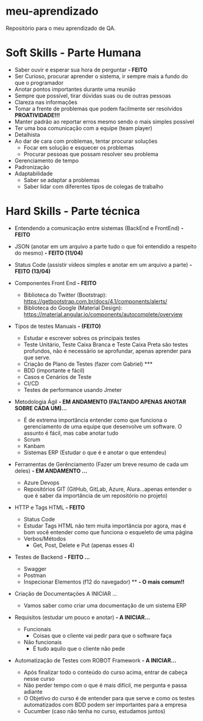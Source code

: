 # meu-aprendizado
Repositório para o meu aprendizado de QA.

# Soft Skills - Parte Humana

- Saber ouvir e esperar sua hora de perguntar <b> - FEITO </b>
- Ser Curioso, procurar aprender o sistema, ir sempre mais a fundo do que o programador
- Anotar pontos importantes durante uma reunião
- Sempre que possível, tirar dúvidas suas ou de outras pessoas
- Clareza nas informações
- Tomar a frente de problemas que podem facilmente ser resolvidos <b> PROATIVIDADE!!! </b>
- Manter padrão ao reportar erros mesmo sendo o mais simples possível
- Ter uma boa comunicação com a equipe (team player)
- Detalhista
- Ao dar de cara com problemas, tentar procurar soluções
  - Focar em solução e esquecer os problemas
  - Procurar pessoas que possam resolver seu problema
- Gerenciamento de tempo
- Padronização
- Adaptabilidade
  - Saber se adaptar a problemas
  - Saber lidar com diferentes tipos de colegas de trabalho

# Hard Skills - Parte técnica

- Entendendo a comunicação entre sistemas (BackEnd e FrontEnd) <b> - FEITO </b>

- JSON (anotar em um arquivo a parte tudo o que foi entendido a respeito do mesmo) <b> - FEITO (11/04) </b>

- Status Code (assistir vídeos simples e anotar em um arquivo a parte) <b> - FEITO (13/04) </b>

- Componentes Front End <b> - FEITO </b>
  - Biblioteca do Twitter (Bootstrap): https://getbootstrap.com.br/docs/4.1/components/alerts/
  - Biblioteca do Google (Material Design): https://material.angular.io/components/autocomplete/overview

- Tipos de testes Manuais <b> - (FEITO) </b>
  - Estudar e escrever sobres os principais testes
  - Teste Unitário, Teste Caixa Branca e Teste Caixa Preta são testes profundos, não é necessário se aprofundar, apenas aprender para que serve.
  - Criação de Plano de Testes (fazer com Gabriel) ***
  - BDD (importante e fácil)
  - Casos e Cenários de Teste
  - CI/CD
  - Testes de performance usando Jmeter

- Metodologia Ágil <b> - EM ANDAMENTO (FALTANDO APENAS ANOTAR SOBRE CADA UM)... </b>
  - É de extrema importância entender como que funciona o gerenciamento de uma equipe que desenvolve um software. O assunto é fácil, mas cabe anotar tudo
  - Scrum
  - Kanbam
  - Sistemas ERP (Estudar o que é e anotar o que entendeu)

- Ferramentas de Gerênciamento (Fazer um breve resumo de cada um deles) <b> - EM ANDAMENTO ... </b>
  - Azure Devops
  - Repositórios GIT (GitHub, GitLab, Azure, Alura...apenas entender o que é saber da importância de um repositório no projeto)

- HTTP e Tags HTML <b> - FEITO </b>
  - Status Code
  - Estudar Tags HTML não tem muita importância por agora, mas é bom você entender como que funciona o esqueleto de uma página
  - Verbos/Métodos
    - Get, Post, Delete e Put (apenas esses 4)

- Testes de Backend <b> - FEITO ... </b>
  - Swagger
  - Postman
  - Inspecionar Elementos (f12 do navegador) ** <b> - O mais comum!! </b>

- Criação de Documentações A INICIAR ... 
  - Vamos saber como criar uma documentação de um sistema ERP
- Requisitos (estudar um pouco e anotar) <b> - A INICIAR... </b>
  - Funcionais
    - Coisas que o cliente vai pedir para que o software faça
  - Não funcionais
    - É tudo aquilo que o cliente não pede

- Automatização de Testes com ROBOT Framework <b> - A INICIAR... </b>
  - Após finalizar todo o conteúdo do curso acima, entrar de cabeça nesse curso
  - Não perder tempo com o que é mais difícil, me pergunta e passa adiante
  - O Objetivo do curso é de entender para que serve e como os testes automatizados com BDD podem ser importantes para a empresa
  - Cucumber (caso não tenha no curso, estudamos juntos)

<br>



